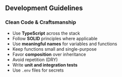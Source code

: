 ## Development Guidelines

### Clean Code & Craftsmanship
- Use **TypeScript** across the stack
- Follow **SOLID** principles where applicable
- Use **meaningful names** for variables and functions
- Keep functions small and single-purpose
- Favor **composition** over inheritance
- Avoid repetition (DRY)
- Write **unit and integration tests**
- Use `.env` files for secrets